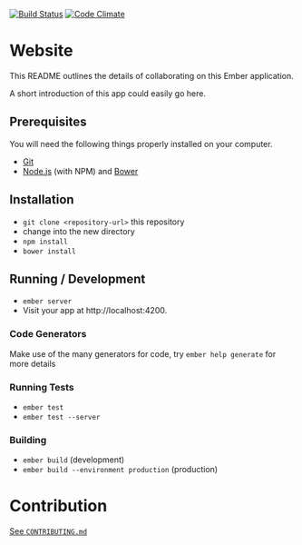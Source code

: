 [![Build Status](https://travis-ci.org/ember-kyiv-club/website.png?branch=master)](https://travis-ci.org/ember-kyiv-club/website)
[![Code Climate](https://codeclimate.com/github/ember-kyiv-club/ember-kyiv-club-site.png)](https://codeclimate.com/github/ember-kyiv-club/ember-kyiv-club-site)

# Website

This README outlines the details of collaborating on this Ember application.

A short introduction of this app could easily go here.

## Prerequisites

You will need the following things properly installed on your computer.

* [Git](http://git-scm.com/)
* [Node.js](http://nodejs.org/) (with NPM) and [Bower](http://bower.io/)

## Installation

* `git clone <repository-url>` this repository
* change into the new directory
* `npm install`
* `bower install`

## Running / Development

* `ember server`
* Visit your app at http://localhost:4200.

### Code Generators

Make use of the many generators for code, try `ember help generate` for more details

### Running Tests

* `ember test`
* `ember test --server`

### Building

* `ember build` (development)
* `ember build --environment production` (production)


# Contribution

[See `CONTRIBUTING.md`](https://github.com/ember-kyiv-club/website/blob/master/CONTRIBUTING.md)


